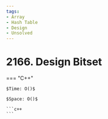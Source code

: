 ```yaml
---
tags:
- Array
- Hash Table
- Design
- Unsolved
---
```



# 2166. Design Bitset

=== "C++"

    $Time: O()$

    $Space: O()$

    ```c++
    ```
